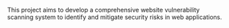 This project aims to develop a comprehensive website vulnerability scanning system to identify and mitigate security risks in web applications.
